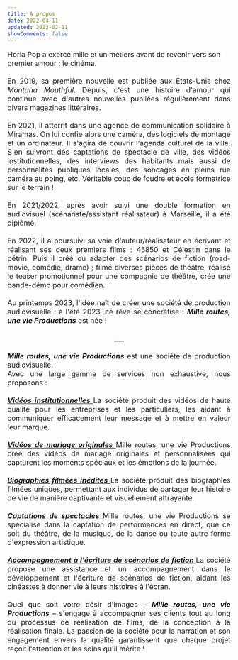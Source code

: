 ```yaml
---
title: A propos
date: 2022-04-11
updated: 2023-02-11
showComments: false
---
```

<p style='margin:0cm;font-size:16px;'>Horia Pop a exerc&eacute; mille et un m&eacute;tiers avant de revenir vers son premier amour&nbsp;: le cin&eacute;ma.</p>
<p style='margin:0cm;font-size:16px;'>&nbsp;</p>
<p style='margin:0cm;font-size:16px;text-align:justify;'>En 2019, sa premi&egrave;re nouvelle est publi&eacute;e aux &Eacute;tats-Unis chez <em>Montana Mouthful</em>. Depuis, c&apos;est une histoire d&apos;amour qui continue avec d&apos;autres nouvelles publi&eacute;es r&eacute;guli&egrave;rement dans divers magazines litt&eacute;raires.</p>
<p style='margin:0cm;font-size:16px;'>&nbsp;</p>
<p style='margin:0cm;font-size:16px;text-align:justify;'>En 2021, il atterrit dans une agence de communication solidaire &agrave; Miramas. On lui confie alors une cam&eacute;ra, des logiciels de montage et un ordinateur. Il s&apos;agira de couvrir l&apos;agenda culturel de la ville. S&apos;en suivront des captations de spectacle de ville, des vid&eacute;os institutionnelles, des interviews des habitants mais aussi de personnalit&eacute;s publiques locales, des sondages en pleins rue cam&eacute;ra au poing, etc. V&eacute;ritable coup de foudre et &eacute;cole formatrice sur le terrain&nbsp;!</p>
<p style='margin:0cm;font-size:16px;'>&nbsp;</p>
<p style='margin:0cm;font-size:16px;text-align:justify;'>En 2021/2022, apr&egrave;s avoir suivi une double formation en audiovisuel (sc&eacute;nariste/assistant r&eacute;alisateur) &agrave; Marseille, il a &eacute;t&eacute; dipl&ocirc;m&eacute;.</p>
<p style='margin:0cm;font-size:16px;text-align:justify;'>&nbsp;</p>
<p style='margin:0cm;font-size:16px;text-align:justify;'>En 2022, il a poursuivi sa voie d&apos;auteur/r&eacute;alisateur en &eacute;crivant et r&eacute;alisant ses deux premiers films&nbsp;: 45850 et C&eacute;lestin dans le p&eacute;trin. Puis il cr&eacute;&eacute; ou adapter des sc&eacute;narios de fiction (road-movie, com&eacute;die, drame)&nbsp;; film&eacute; diverses pi&egrave;ces de th&eacute;&acirc;tre, r&eacute;alis&eacute; le teaser promotionnel pour une compagnie de th&eacute;&acirc;tre, cr&eacute;e une bande-d&eacute;mo pour com&eacute;dien.</p>
<p style='margin:0cm;font-size:16px;text-align:justify;'>&nbsp;</p>
<p style='margin:0cm;font-size:16px;text-align:justify;'>Au printemps 2023, l&apos;id&eacute;e na&icirc;t de cr&eacute;er une soci&eacute;t&eacute; de production audiovisuelle : &agrave; l&apos;&eacute;t&eacute; 2023, ce r&ecirc;ve se concr&eacute;tise : <strong><em>Mille routes, une vie Productions</em></strong> est n&eacute;e !</p>
<p style='margin:0cm;font-size:16px;text-align:justify;'>&nbsp;</p>
<p style='margin:0cm;font-size:16px;text-align:center;'>___</p>
<p style='margin:0cm;font-size:16px;text-align:justify;'>&nbsp;</p>
<p style='margin:0cm;font-size:16px;text-align:justify;'><strong><em>Mille routes, une vie Productions</em></strong> est une soci&eacute;t&eacute; de production audiovisuelle.</p>
<p style='margin:0cm;font-size:16px;text-align:justify;'>Avec une large gamme de services non exhaustive, nous proposons : </p>
<p style='margin:0cm;font-size:16px;text-align:justify;'>&nbsp;</p>
<p style='margin:0cm;font-size:16px;text-align:justify;'><a class="previous" href="/projets/entreprises"><strong><em>Vidéos institutionnelles  </em></strong><i class="fas fa-link"></i></a> La société produit des vidéos de haute qualité pour les entreprises et les particuliers, les aidant à communiquer efficacement leur message et à mettre en valeur leur marque.</p>
<p style='margin:0cm;font-size:16px;text-align:justify;'>&nbsp;</p>
<p style='margin:0cm;font-size:16px;text-align:justify;'><a class="previous" href="/projets/mariages"><strong><em>Vidéos de mariage originales  </em></strong><i class="fas fa-link"></i></a> Mille routes, une vie Productions crée des vidéos de mariage originales et personnalisées qui capturent les moments spéciaux et les émotions de la journée.</p>
<p style='margin:0cm;font-size:16px;text-align:justify;'>&nbsp;</p>
<p style='margin:0cm;font-size:16px;text-align:justify;'><a class="previous" href="/projets/biographies"><strong><em>Biographies filmées inédites  </em></strong><i class="fas fa-link"></i></a> La société produit des biographies filmées uniques, permettant aux individus de partager leur histoire de vie de manière captivante et visuellement attrayante.</p>
<p style='margin:0cm;font-size:16px;text-align:justify;'>&nbsp;</p>
<p style='margin:0cm;font-size:16px;text-align:justify;'><a class="previous" href="/projets/spectacles"><strong><em>Captations de spectacles  </em></strong><i class="fas fa-link"></i></a> Mille routes, une vie Productions se spécialise dans la captation de performances en direct, que ce soit du théâtre, de la musique, de la danse ou toute autre forme d'expression artistique.</p>
<p style='margin:0cm;font-size:16px;text-align:justify;'>&nbsp;</p>
<p style='margin:0cm;font-size:16px;text-align:justify;'><a class="previous" href="/projets/scenarios"><strong><em>Accompagnement à l'écriture de scénarios de fiction  </em></strong><i class="fas fa-link"></i></a> La société propose une assistance et un accompagnement dans le développement et l'écriture de scénarios de fiction, aidant les cinéastes à donner vie à leurs histoires à l'écran.</p>
<p style='margin:0cm;font-size:16px;text-align:justify;'><em>&nbsp;</em></p>
<p style='margin:0cm;font-size:16px;text-align:justify;'>Quel que soit votre d&eacute;sir d&apos;images &ndash; <strong><em>Mille routes, une vie Productions</em></strong> &ndash; s'engage à accompagner ses clients tout au long du processus de réalisation de films, de la conception à la réalisation finale. La passion de la société pour la narration et son engagement envers la qualité garantissent que chaque projet reçoit l'attention et les soins qu'il mérite !</p>

